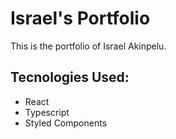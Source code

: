 # Israel's Portfolio

This is the portfolio of Israel Akinpelu.


## Tecnologies Used:
- React
- Typescript
- Styled Components

